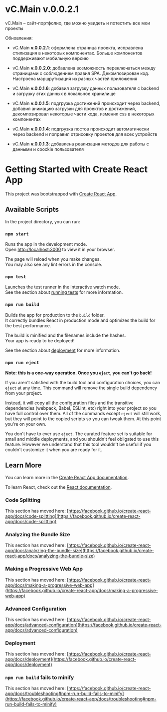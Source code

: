 # vC.Main v.0.0.2.1

vC.Main – сайт-портфолио, где можно увидеть и потестить все мои проекты

Обновления:

- vC.Main **v.0.0.2.1**:
оформлена страница проекта, исправлена стилизация
в некоторых компонентах. Больше компонентов 
поддерживают мобильную версию

- vC.Main **v.0.0.2.0**:
добавлена возможность переключаться между страницами
с соблюдением правил SPA. Декомпозирован код.
Настроена маршрутизация из разных частей
приложения

- vC.Main **v.0.0.1.6**:
добавил загрузку данных пользователя с backend и загрузку
этих данных в локальное хранилище 

- vC.Main **v.0.0.1.5**:
подгрузка достижений происходит через backend, добавил анимацию загрузки
для проектов и достижений, декомпозировал некоторые части кода,
изменил css в некоторых компонентах 

- vC.Main **v.0.0.1.4**: подгрузка постов происходит автоматически через backend и поправил 
отрисовку проектов для всех устройств

- vC.Main **v.0.0.1.3**: добавлена реализация методов для работы с данными и coockie пользователя

# Getting Started with Create React App

This project was bootstrapped with [Create React App](https://github.com/facebook/create-react-app).

## Available Scripts

In the project directory, you can run:

### `npm start`

Runs the app in the development mode.\
Open [http://localhost:3000](http://localhost:3000) to view it in your browser.

The page will reload when you make changes.\
You may also see any lint errors in the console.

### `npm test`

Launches the test runner in the interactive watch mode.\
See the section about [running tests](https://facebook.github.io/create-react-app/docs/running-tests) for more information.

### `npm run build`

Builds the app for production to the `build` folder.\
It correctly bundles React in production mode and optimizes the build for the best performance.

The build is minified and the filenames include the hashes.\
Your app is ready to be deployed!

See the section about [deployment](https://facebook.github.io/create-react-app/docs/deployment) for more information.

### `npm run eject`

**Note: this is a one-way operation. Once you `eject`, you can't go back!**

If you aren't satisfied with the build tool and configuration choices, you can `eject` at any time. This command will remove the single build dependency from your project.

Instead, it will copy all the configuration files and the transitive dependencies (webpack, Babel, ESLint, etc) right into your project so you have full control over them. All of the commands except `eject` will still work, but they will point to the copied scripts so you can tweak them. At this point you're on your own.

You don't have to ever use `eject`. The curated feature set is suitable for small and middle deployments, and you shouldn't feel obligated to use this feature. However we understand that this tool wouldn't be useful if you couldn't customize it when you are ready for it.

## Learn More

You can learn more in the [Create React App documentation](https://facebook.github.io/create-react-app/docs/getting-started).

To learn React, check out the [React documentation](https://reactjs.org/).

### Code Splitting

This section has moved here: [https://facebook.github.io/create-react-app/docs/code-splitting](https://facebook.github.io/create-react-app/docs/code-splitting)

### Analyzing the Bundle Size

This section has moved here: [https://facebook.github.io/create-react-app/docs/analyzing-the-bundle-size](https://facebook.github.io/create-react-app/docs/analyzing-the-bundle-size)

### Making a Progressive Web App

This section has moved here: [https://facebook.github.io/create-react-app/docs/making-a-progressive-web-app](https://facebook.github.io/create-react-app/docs/making-a-progressive-web-app)

### Advanced Configuration

This section has moved here: [https://facebook.github.io/create-react-app/docs/advanced-configuration](https://facebook.github.io/create-react-app/docs/advanced-configuration)

### Deployment

This section has moved here: [https://facebook.github.io/create-react-app/docs/deployment](https://facebook.github.io/create-react-app/docs/deployment)

### `npm run build` fails to minify

This section has moved here: [https://facebook.github.io/create-react-app/docs/troubleshooting#npm-run-build-fails-to-minify](https://facebook.github.io/create-react-app/docs/troubleshooting#npm-run-build-fails-to-minify)
